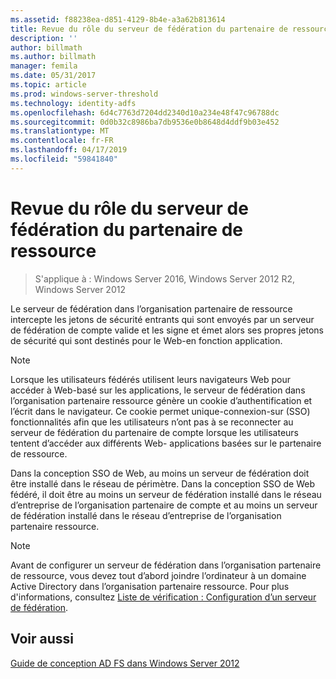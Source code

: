 ```yaml
---
ms.assetid: f88238ea-d851-4129-8b4e-a3a62b813614
title: Revue du rôle du serveur de fédération du partenaire de ressource
description: ''
author: billmath
ms.author: billmath
manager: femila
ms.date: 05/31/2017
ms.topic: article
ms.prod: windows-server-threshold
ms.technology: identity-adfs
ms.openlocfilehash: 6d4c7763d7204dd2340d10a234e48f47c96788dc
ms.sourcegitcommit: 0d0b32c8986ba7db9536e0b8648d4ddf9b03e452
ms.translationtype: MT
ms.contentlocale: fr-FR
ms.lasthandoff: 04/17/2019
ms.locfileid: "59841840"
---
```

# <a name="review-the-role-of-the-federation-server-in-the-resource-partner"></a>Revue du rôle du serveur de fédération du partenaire de ressource

>S'applique à : Windows Server 2016, Windows Server 2012 R2, Windows Server 2012

Le serveur de fédération dans l’organisation partenaire de ressource intercepte les jetons de sécurité entrants qui sont envoyés par un serveur de fédération de compte valide et les signe et émet alors ses propres jetons de sécurité qui sont destinés pour le Web\-en fonction application.  
  
> [!NOTE]  
> Lorsque les utilisateurs fédérés utilisent leurs navigateurs Web pour accéder à Web\-basé sur les applications, le serveur de fédération dans l’organisation partenaire ressource génère un cookie d’authentification et l’écrit dans le navigateur. Ce cookie permet unique\-connexion\-sur \(SSO\) fonctionnalités afin que les utilisateurs n’ont pas à se reconnecter au serveur de fédération du partenaire de compte lorsque les utilisateurs tentent d’accéder aux différents Web\- applications basées sur le partenaire de ressource.  
  
Dans la conception SSO de Web, au moins un serveur de fédération doit être installé dans le réseau de périmètre. Dans la conception SSO de Web fédéré, il doit être au moins un serveur de fédération installé dans le réseau d’entreprise de l’organisation partenaire de compte et au moins un serveur de fédération installé dans le réseau d’entreprise de l’organisation partenaire ressource.  
  
> [!NOTE]  
> Avant de configurer un serveur de fédération dans l’organisation partenaire de ressource, vous devez tout d’abord joindre l’ordinateur à un domaine Active Directory dans l’organisation partenaire ressource. Pour plus d'informations, consultez [Liste de vérification : Configuration d’un serveur de fédération](../../ad-fs/deployment/Checklist--Setting-Up-a-Federation-Server.md).  
  
## <a name="see-also"></a>Voir aussi
[Guide de conception AD FS dans Windows Server 2012](AD-FS-Design-Guide-in-Windows-Server-2012.md)

